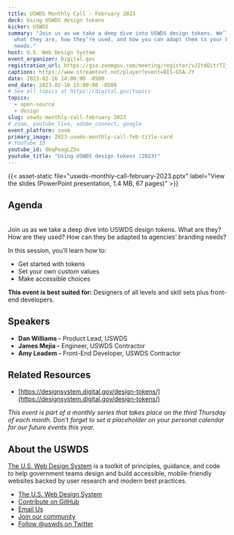 ```yaml
---
title: USWDS Monthly Call - February 2023
deck: Using USWDS design tokens
kicker: USWDS
summary: "Join us as we take a deep dive into USWDS design tokens. We’ll cover:
  what they are, how they’re used, and how you can adapt them to your branding
  needs."
host: U.S. Web Design System
event_organizer: Digital.gov
registration_url: https://gsa.zoomgov.com/meeting/register/vJItdOitrTIjG0pADR0k0Ij_xeiSBknpJyE
captions: https://www.streamtext.net/player?event=BIS-GSA-JY
date: 2023-02-16 14:00:00 -0500
end_date: 2023-02-16 15:00:00 -0500
# See all topics at https://digital.gov/topics
topics:
  - open-source
  - design
slug: uswds-monthly-call-february-2023
# zoom, youtube_live, adobe_connect, google
event_platform: zoom
primary_image: 2023-uswds-monthly-call-feb-title-card
# YouTube ID
youtube_id: ObqPeagLZ5o
youtube_title: "Using USWDS design tokens (2023)"
---
```


{{< asset-static file="uswds-monthly-call-february-2023.pptx" label="View the slides (PowerPoint presentation, 1.4 MB, 67 pages)" >}}

## Agenda
<br>
Join us as we take a deep dive into USWDS design tokens. What are they? How are they used? How can they be adapted to agencies’ branding needs?

In this session, you’ll learn how to:

- Get started with tokens
- Set your own custom values
- Make accessible choices

**This event is best suited for:** Designers of all levels and skill sets plus front-end developers.

## Speakers

- **Dan Williams -** Product Lead, USWDS
- **James Mejia -** Engineer, USWDS Contractor
- **Amy Leadem -** Front-End Developer, USWDS Contractor

## Related Resources

- [https://designsystem.digital.gov/design-tokens/](https://designsystem.digital.gov/design-tokens/)

_This event is part of a monthly series that takes place on the third Thursday of each month. Don’t forget to set a placeholder on your personal calendar for our future events this year._

## About the USWDS

[The U.S. Web Design System](https://designsystem.digital.gov/) is a toolkit of principles, guidance, and code to help government teams design and build accessible, mobile-friendly websites backed by user research and modern best practices.

- [The U.S. Web Design System](https://designsystem.digital.gov/)
- [Contribute on GitHub](https://github.com/uswds/uswds/issues)
- [Email Us](mailto:uswds@support.digitalgov.gov)
- [Join our community](https://digital.gov/communities/uswds/)
- [Follow @uswds on Twitter](https://twitter.com/uswds)
